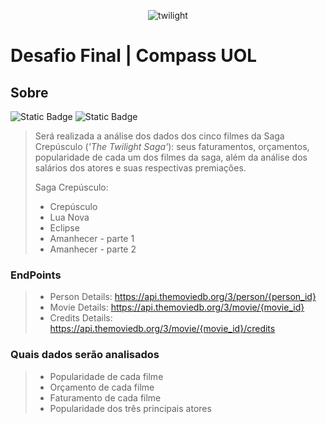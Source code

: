 <p align="center">
<img src="https://github.com/paularcsarruda/Compass/assets/122739036/0c699dac-1eb1-4cf4-af48-a10f8aad3e96" alt="twilight" />
</ p>


# Desafio Final | Compass UOL

## Sobre

![Static Badge](https://img.shields.io/badge/Tema-Filmes_e_S%C3%A9ries-e0913e)
![Static Badge](https://img.shields.io/badge/Categoria-Drama_e_Romance-ffd966)

>
> Será realizada a análise dos dados dos cinco filmes da Saga Crepúsculo (*'The Twilight Saga'*): seus faturamentos, orçamentos, popularidade de cada um dos filmes da saga, além da análise dos salários dos atores e suas respectivas premiações.
>
> Saga Crepúsculo:
>  - Crepúsculo
>  - Lua Nova
>  - Eclipse
>  - Amanhecer - parte 1
>  - Amanhecer - parte 2
>

### EndPoints
>
> - Person Details: https://api.themoviedb.org/3/person/{person_id}
> - Movie Details: https://api.themoviedb.org/3/movie/{movie_id}
> - Credits Details: https://api.themoviedb.org/3/movie/{movie_id}/credits
>   

### Quais dados serão analisados
>
> - Popularidade de cada filme
> - Orçamento de cada filme
> - Faturamento de cada filme
> - Popularidade dos três principais atores
>   

